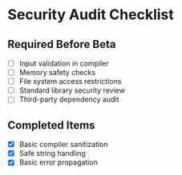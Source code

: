 # Security Audit Checklist

## Required Before Beta
- [ ] Input validation in compiler
- [ ] Memory safety checks
- [ ] File system access restrictions
- [ ] Standard library security review
- [ ] Third-party dependency audit

## Completed Items
- [x] Basic compiler sanitization
- [x] Safe string handling
- [x] Basic error propagation
